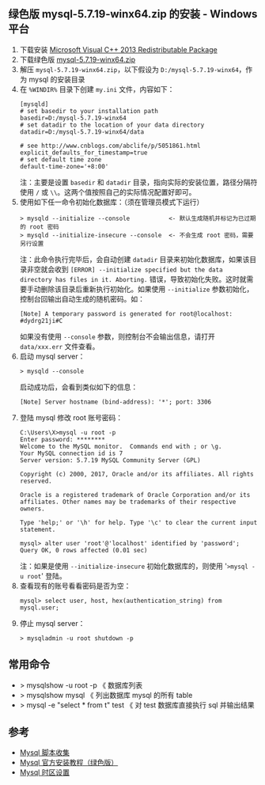 ## 绿色版 mysql-5.7.19-winx64.zip 的安装 - Windows 平台

1. 下载安装 [Microsoft Visual C++ 2013 Redistributable Package](https://www.microsoft.com/zh-CN/download/details.aspx?id=40784)
2. 下载绿色版 [mysql-5.7.19-winx64.zip](https://dev.mysql.com/get/Downloads/MySQL-5.7/mysql-5.7.19-winx64.zip)
3. 解压 `mysql-5.7.19-winx64.zip`，以下假设为 `D:/mysql-5.7.19-winx64`，作为 mysql 的安装目录
4. 在 `%WINDIR%` 目录下创建 `my.ini` 文件，内容如下：
    ```
    [mysqld]
    # set basedir to your installation path
    basedir=D:/mysql-5.7.19-winx64
    # set datadir to the location of your data directory
    datadir=D:/mysql-5.7.19-winx64/data

    # see http://www.cnblogs.com/abclife/p/5051861.html
    explicit_defaults_for_timestamp=true
    # set default time zone
    default-time-zone='+8:00'
    ```
    注：主要是设置 `basedir` 和 `datadir` 目录，指向实际的安装位置，路径分隔符使用 `/` 或 `\\`。这两个值按照自己的实际情况配置好即可。
5. 使用如下任一命令初始化数据库：（须在管理员模式下运行）
    ```
    > mysqld --initialize --console           <- 默认生成随机并标记为已过期的 root 密码
    > mysqld --initialize-insecure --console  <- 不会生成 root 密码，需要另行设置
    ```
    注：此命令执行完毕后，会自动创建 `datadir` 目录来初始化数据库，如果该目录非空就会收到 `[ERROR] --initialize specified but the data directory has files in it. Aborting.` 错误，导致初始化失败。这时就需要手动删除该目录后重新执行初始化。如果使用 `--initialize` 参数初始化，控制台回输出自动生成的随机密码。如：
    ```
    [Note] A temporary password is generated for root@localhost: #dydrg21ji#C
    ```
    如果没有使用 `--console` 参数，则控制台不会输出信息，请打开 `data/xxx.err` 文件查看。
6. 启动 mysql server：
    ```
    > mysqld --console
    ````
    启动成功后，会看到类似如下的信息：
    ```
    [Note] Server hostname (bind-address): '*'; port: 3306
    ```
7. 登陆 mysql 修改 root 账号密码：
    ```
    C:\Users\X>mysql -u root -p
    Enter password: ********
    Welcome to the MySQL monitor.  Commands end with ; or \g.
    Your MySQL connection id is 7
    Server version: 5.7.19 MySQL Community Server (GPL)
    
    Copyright (c) 2000, 2017, Oracle and/or its affiliates. All rights reserved.
    
    Oracle is a registered trademark of Oracle Corporation and/or its
    affiliates. Other names may be trademarks of their respective
    owners.
    
    Type 'help;' or '\h' for help. Type '\c' to clear the current input statement.
    
    mysql> alter user 'root'@'localhost' identified by 'password';
    Query OK, 0 rows affected (0.01 sec)
    ````
    注：如果是使用 `--initialize-insecure` 初始化数据库的，则使用 '`>mysql -u root`' 登陆。
8. 查看现有的账号看看密码是否为空：
    ````
    mysql> select user, host, hex(authentication_string) from mysql.user;
    ````
9. 停止 mysql server：
    ```
    > mysqladmin -u root shutdown -p
    ````

## 常用命令

- \> mysqlshow -u root -p 《 数据库列表
- \> mysqlshow mysql 《 列出数据库 mysql 的所有 table
- \> mysql -e "select * from t" test 《 对 test 数据库直接执行 sql 并输出结果


## 参考

- [Mysql 脚本收集](http://rongjih.blog.163.com/blog/static/3357446120114623715117)
- [Mysql 官方安装教程（绿色版）](https://dev.mysql.com/doc/refman/5.7/en/windows-install-archive.html)
- [Mysql 时区设置](https://stackoverflow.com/questions/930900/how-do-i-set-the-time-zone-of-mysql)